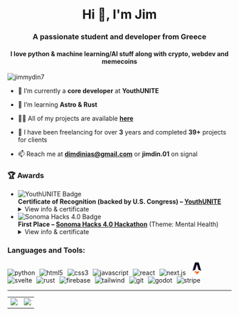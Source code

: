<h1 align="center">Hi 👋, I'm Jim</h1>
<h3 align="center">A passionate student and developer from Greece</h3>
<h4 align="center">I love python & machine learning/AI stuff along with crypto, webdev and memecoins</h4>
<img src="https://komarev.com/ghpvc/?username=jimmydin7&label=Views&color=1a5fb4&style=flat" alt="jimmydin7" />

- 🔭 I’m currently a **core developer** at **YouthUNITE**
 
- 🌱 I’m learning **Astro & Rust**
- 👨‍💻 All of my projects are available [**here**](https://github.com/jimmydin7?tab=repositories)
- 🚀 I have been freelancing for over **3** years and completed **39+** projects for clients
- 📫 Reach me at **dimdinias@gmail.com** or **jimdin.01** on signal

<h3 align="left">🏆 Awards</h3>

<ul>

<li>
  <img src="https://img.shields.io/badge/Recognition-YouthUNITE%20Web%20Dev-green?style=flat-square" alt="YouthUNITE Badge" />
  <br />
  <strong>Certificate of Recognition (backed by U.S. Congress) – <a href="https://www.youthunite.us" target="_blank">YouthUNITE</a></strong><br />
  <details>
    <summary>View info & certificate</summary>
    Honored for outstanding work as a student web developer. Praised for creativity, reliability, and clean code that elevated the YouthUNITE platform experience.<br />
    Backed by the U.S. Congress (Winner of the Congressional App Challenge) and fiscally sponsored by major tech organizations including, Hack Club Bank, Someone Else's Child, and SeekCommonGround.<br />
    <img src="https://hc-cdn.hel1.your-objectstorage.com/s/v3/75046ad9b925302d11750aee5193bef2f24234be_cert-1.png" alt="YouthUNITE Certificate" width="500"/>
  </details>
</li>

 
  <li>
    <img src="https://img.shields.io/badge/1st%20Place-Sonoma%20Hacks%204.0-blueviolet?style=flat-square" alt="Sonoma Hacks 4.0 Badge" />
    <br />
    <strong>First Place – <a href="https://sonomahacks.com" target="_blank">Sonoma Hacks 4.0 Hackathon</a></strong> (Theme: Mental Health)<br />
    <details>
  <summary>View info & certificate</summary>
  Built <strong>RememberMe</strong></a> (AI powered app that lets users chat with dead loved ones by describing their personality and memories) and got awarded with a cash prize
  

  <img src="https://hc-cdn.hel1.your-objectstorage.com/s/v3/3538d811cf90d225d20d3cf04a20888af760520b_of_appreciation__3_-1.png" alt="Certificate" width="500"/>

</details>
  </li>
  
</ul>



<h3 align="left">Languages and Tools:</h3>
<p align="left" style="margin:0; padding:0;">

  <a href="https://www.python.org" target="_blank" rel="noreferrer" style="text-decoration:none; margin-right:6px;">
    <img src="https://cdn.jsdelivr.net/gh/devicons/devicon/icons/python/python-original.svg" alt="python" width="30" height="30"/>
  </a>

  <a href="https://www.w3schools.com/html/" target="_blank" rel="noreferrer" style="text-decoration:none; margin-right:6px;">
    <img src="https://cdn.jsdelivr.net/gh/devicons/devicon/icons/html5/html5-original.svg" alt="html5" width="30" height="30"/>
  </a>
  <a href="https://www.w3schools.com/css/" target="_blank" rel="noreferrer" style="text-decoration:none; margin-right:6px;">
    <img src="https://cdn.jsdelivr.net/gh/devicons/devicon/icons/css3/css3-original.svg" alt="css3" width="30" height="30"/>
  </a>

  <a href="https://developer.mozilla.org/en-US/docs/Web/JavaScript" target="_blank" rel="noreferrer" style="text-decoration:none; margin-right:6px;">
    <img src="https://cdn.jsdelivr.net/gh/devicons/devicon/icons/javascript/javascript-original.svg" alt="javascript" width="30" height="30"/>
  </a>

  <a href="https://reactjs.org/" target="_blank" rel="noreferrer" style="text-decoration:none; margin-right:6px;">
    <img src="https://cdn.jsdelivr.net/gh/devicons/devicon/icons/react/react-original.svg" alt="react" width="30" height="30"/>
  </a>

  <a href="https://nextjs.org/" target="_blank" rel="noreferrer" style="text-decoration:none; margin-right:6px;">
    <img src="https://cdn.jsdelivr.net/gh/devicons/devicon/icons/nextjs/nextjs-original.svg" alt="next.js" width="30" height="30"/>
  </a>

  <a href="https://astro.build/" target="_blank" rel="noreferrer" style="text-decoration:none; margin-right:6px;">
    <img src="https://raw.githubusercontent.com/devicons/devicon/master/icons/astro/astro-original.svg" alt="astro" width="30" height="30"/>
  </a>

  <a href="https://svelte.dev/" target="_blank" rel="noreferrer" style="text-decoration:none; margin-right:6px;">
    <img src="https://cdn.jsdelivr.net/gh/devicons/devicon/icons/svelte/svelte-original.svg" alt="svelte" width="30" height="30"/>
  </a>

  <a href="https://www.rust-lang.org/" target="_blank" rel="noreferrer" style="text-decoration:none; margin-right:6px;">
    <img src="https://upload.wikimedia.org/wikipedia/commons/d/d5/Rust_programming_language_black_logo.svg" alt="rust" width="30" height="30"/>
  </a>

  <a href="https://firebase.google.com/" target="_blank" rel="noreferrer" style="text-decoration:none; margin-right:6px;">
    <img src="https://www.vectorlogo.zone/logos/firebase/firebase-icon.svg" alt="firebase" width="30" height="30"/>
  </a>

  <a href="https://tailwindcss.com/" target="_blank" rel="noreferrer" style="text-decoration:none; margin-right:6px;">
    <img src="https://www.vectorlogo.zone/logos/tailwindcss/tailwindcss-icon.svg" alt="tailwind" width="30" height="30"/>
  </a>

  <a href="https://git-scm.com/" target="_blank" rel="noreferrer" style="text-decoration:none; margin-right:6px;">
    <img src="https://www.vectorlogo.zone/logos/git-scm/git-scm-icon.svg" alt="git" width="30" height="30"/>
  </a>

  <a href="https://godotengine.org/" target="_blank" rel="noreferrer" style="text-decoration:none; margin-right:6px;">
    <img src="https://cdn.jsdelivr.net/gh/devicons/devicon/icons/godot/godot-original.svg" alt="godot" width="30" height="30"/>
  </a>

  <a href="https://stripe.com" target="_blank" rel="noreferrer" style="text-decoration:none; margin-right:6px;">
    <img src="https://cdn.jsdelivr.net/npm/simple-icons@v5/icons/stripe.svg" alt="stripe" width="30" height="30"/>
  </a>






</p>

---

<table>
  <tr>
    <td>
      <img src="https://github-readme-stats.vercel.app/api?username=jimmydin7&show_icons=true&count_private=true&hide=prs&hide_rank=true" height="165px" />
    </td>
    <td>
      <img src="https://github-readme-stats.hackclub.dev/api/wakatime?username=12500&api_domain=hackatime.hackclub.com&theme=darcula&custom_title=Hackatime+Stats&layout=compact&cache_seconds=0&langs_count=20" height="165px" />
    </td>
  </tr>
</table>

